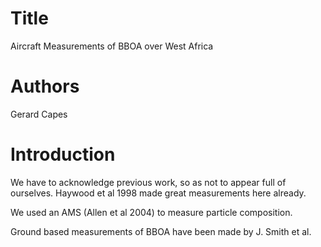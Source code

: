 # Title
Aircraft Measurements of BBOA over West Africa

# Authors
Gerard Capes

# Introduction
We have to acknowledge previous work, so as not to appear full of ourselves.
Haywood et al 1998 made great measurements here already.

We used an AMS (Allen et al 2004) to measure particle composition.

Ground based measurements of BBOA have been made by J. Smith et al.